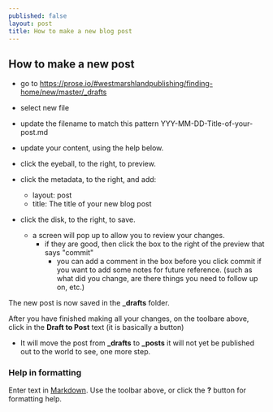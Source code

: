 ```yaml
---
published: false
layout: post
title: How to make a new blog post
---
```

## How to make a new post

- go to https://prose.io/#westmarshlandpublishing/finding-home/new/master/_drafts
- select new file
- update the filename to match this pattern YYY-MM-DD-Title-of-your-post.md
- update your content, using the help below.

- click the eyeball, to the right, to preview.
- click the metadata, to the right, and add:
  - layout: post
  - title: The title of your new blog post

- click the disk, to the right, to save.
  - a screen will pop up to allow you to review your changes.
    - if they are good, then click the box to the right of the preview that says "commit"
      - you can add a comment in the box before you click commit if you want to add some notes for future reference. (such as what did you change, are there things you need to follow up on, etc.)


The new post is now saved in the **_drafts** folder.

After you have finished making all your changes, on the toolbare above, click in the **Draft to Post** text (it is basically a button)
  - It will move the post from **_drafts** to **_posts** it will not yet be published out to the world to see, one more step.
  
  

### Help in formatting
Enter text in [Markdown](http://daringfireball.net/projects/markdown/). Use the toolbar above, or click the **?** button for formatting help.
